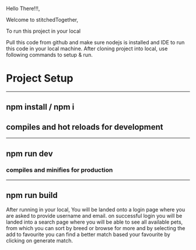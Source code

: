 Hello There!!!,

Welcome to stitchedTogether,

To run this project in your local

Pull this code from github and make sure nodejs is installed and IDE to run this code in your local machine.
After cloning project into local, use following commands to setup & run.

# Project Setup
----
npm install / npm i
----

## compiles and hot reloads for development
----
npm run dev
----


### compiles and minifies for production 
----
npm run build
----



After running in your local, You will be landed onto a login page where you are asked to provide username and email.
on successful login you will be landed into a search page where you will be able to see all available pets, from which you can 
sort by breed or browse for more and by selecting the add to favourite you can find a better match based your favourite by clicking on generate match.
